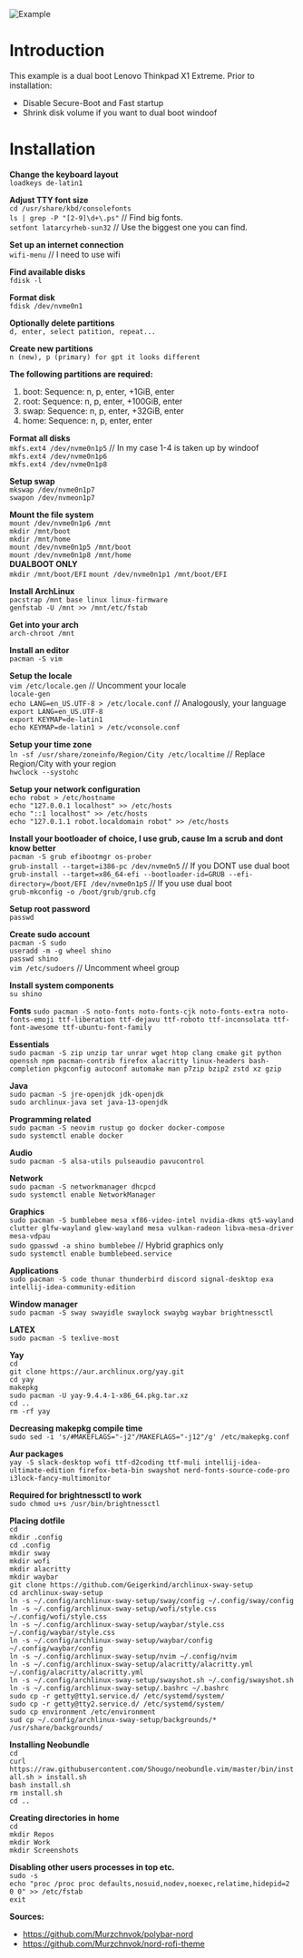 ![Example](screenshot.png)

# Introduction
This example is a dual boot Lenovo Thinkpad X1 Extreme. Prior to installation:
* Disable Secure-Boot and Fast startup
* Shrink disk volume if you want to dual boot windoof

# Installation
**Change the keyboard layout**  
`loadkeys de-latin1`   

**Adjust TTY font size**  
`cd /usr/share/kbd/consolefonts`  
`ls | grep -P "[2-9]\d+\.ps"`  // Find big fonts.  
`setfont latarcyrheb-sun32` // Use the biggest one you can find.  

**Set up an internet connection**  
`wifi-menu` // I need to use wifi  

**Find available disks**  
`fdisk -l`  

**Format disk**  
`fdisk /dev/nvme0n1`  

**Optionally delete partitions**  
`d, enter, select patition, repeat...`  

**Create new partitions**  
`n (new), p (primary) for gpt it looks different`  

**The following partitions are required:**  
1. boot: Sequence: n, p, enter, +1GiB, enter
2. root: Sequence: n, p, enter, +100GiB, enter
3. swap: Sequence: n, p, enter, +32GiB, enter
4. home: Sequence: n, p, enter, enter

**Format all disks**  
`mkfs.ext4 /dev/nvme0n1p5` // In my case 1-4 is taken up by windoof  
`mkfs.ext4 /dev/nvme0n1p6`  
`mkfs.ext4 /dev/nvme0n1p8`  

**Setup swap**  
`mkswap /dev/nvme0n1p7`  
`swapon /dev/nvmeon1p7`  

**Mount the file system**  
`mount /dev/nvme0n1p6 /mnt`  
`mkdir /mnt/boot`  
`mkdir /mnt/home`  
`mount /dev/nvme0n1p5 /mnt/boot`  
`mount /dev/nvme0n1p8 /mnt/home`  
**DUALBOOT ONLY**  
`mkdir /mnt/boot/EFI`
`mount /dev/nvme0n1p1 /mnt/boot/EFI`

**Install ArchLinux**  
`pacstrap /mnt base linux linux-firmware`  
`genfstab -U /mnt >> /mnt/etc/fstab`  

**Get into your arch**  
`arch-chroot /mnt`  

**Install an editor**  
`pacman -S vim`  

**Setup the locale**  
`vim /etc/locale.gen` // Uncomment your locale  
`locale-gen`  
`echo LANG=en_US.UTF-8 > /etc/locale.conf` // Analogously, your language  
`export LANG=en_US.UTF-8`  
`export KEYMAP=de-latin1`  
`echo KEYMAP=de-latin1 > /etc/vconsole.conf`  

**Setup your time zone**  
`ln -sf /usr/share/zoneinfo/Region/City /etc/localtime` // Replace Region/City with your region  
`hwclock --systohc`  

**Setup your network configuration**  
`echo robot > /etc/hostname`  
`echo "127.0.0.1 localhost" >> /etc/hosts`  
`echo "::1 localhost" >> /etc/hosts`  
`echo "127.0.1.1 robot.localdomain robot" >> /etc/hosts`  

**Install your bootloader of choice, I use grub, cause Im a scrub and dont know better**  
`pacman -S grub efibootmgr os-prober`  
`grub-install --target=i386-pc /dev/nvme0n5` // If you DONT use dual boot  
`grub-install --target=x86_64-efi --bootloader-id=GRUB --efi-directory=/boot/EFI /dev/nvme0n1p5` // If you use dual boot  
`grub-mkconfig -o /boot/grub/grub.cfg`  

**Setup root password**  
`passwd`  

**Create sudo account**  
`pacman -S sudo`  
`useradd -m -g wheel shino`  
`passwd shino`  
`vim /etc/sudoers` // Uncomment wheel group  

**Install system components**  
`su shino`  

**Fonts**
`sudo pacman -S noto-fonts noto-fonts-cjk noto-fonts-extra noto-fonts-emoji ttf-liberation ttf-dejavu ttf-roboto ttf-inconsolata ttf-font-awesome ttf-ubuntu-font-family`

**Essentials**  
`sudo pacman -S zip unzip tar unrar wget htop clang cmake git python openssh npm pacman-contrib firefox alacritty linux-headers bash-completion pkgconfig autoconf automake man p7zip bzip2 zstd xz gzip`  

**Java**  
`sudo pacman -S jre-openjdk jdk-openjdk`  
`sudo archlinux-java set java-13-openjdk`

**Programming related**  
`sudo pacman -S neovim rustup go docker docker-compose`  
`sudo systemctl enable docker`  

**Audio**  
`sudo pacman -S alsa-utils pulseaudio pavucontrol`  

**Network**  
`sudo pacman -S networkmanager dhcpcd`  
`sudo systemctl enable NetworkManager`  

**Graphics**  
`sudo pacman -S bumblebee mesa xf86-video-intel nvidia-dkms qt5-wayland clutter glfw-wayland glew-wayland mesa vulkan-radeon libva-mesa-driver mesa-vdpau`  
`sudo gpasswd -a shino bumblebee` // Hybrid graphics only  
`sudo systemctl enable bumblebeed.service`  

**Applications**  
`sudo pacman -S code thunar thunderbird discord signal-desktop exa intellij-idea-community-edition`  

**Window manager**  
`sudo pacman -S sway swayidle swaylock swaybg waybar brightnessctl`

**LATEX**  
`sudo pacman -S texlive-most`

**Yay**  
`cd`  
`git clone https://aur.archlinux.org/yay.git`  
`cd yay`  
`makepkg`  
`sudo pacman -U yay-9.4.4-1-x86_64.pkg.tar.xz`  
`cd ..`  
`rm -rf yay`  

**Decreasing makepkg compile time**  
`sudo sed -i 's/#MAKEFLAGS="-j2"/MAKEFLAGS="-j12"/g' /etc/makepkg.conf`

**Aur packages**  
`yay -S slack-desktop wofi ttf-d2coding ttf-muli intellij-idea-ultimate-edition firefox-beta-bin swayshot nerd-fonts-source-code-pro i3lock-fancy-multimonitor`  

**Required for brightnessctl to work**  
`sudo chmod u+s /usr/bin/brightnessctl`

**Placing dotfile**  
`cd`  
`mkdir .config`  
`cd .config`  
`mkdir sway`  
`mkdir wofi`  
`mkdir alacritty`  
`mkdir waybar`  
`git clone https://github.com/Geigerkind/archlinux-sway-setup`  
`cd archlinux-sway-setup`  
`ln -s ~/.config/archlinux-sway-setup/sway/config ~/.config/sway/config`  
`ln -s ~/.config/archlinux-sway-setup/wofi/style.css ~/.config/wofi/style.css`  
`ln -s ~/.config/archlinux-sway-setup/waybar/style.css ~/.config/waybar/style.css`  
`ln -s ~/.config/archlinux-sway-setup/waybar/config ~/.config/waybar/config`  
`ln -s ~/.config/archlinux-sway-setup/nvim ~/.config/nvim`  
`ln -s ~/.config/archlinux-sway-setup/alacritty/alacritty.yml ~/.config/alacritty/alacritty.yml`  
`ln -s ~/.config/archlinux-sway-setup/swayshot.sh ~/.config/swayshot.sh`  
`ln -s ~/.config/archlinux-sway-setup/.bashrc ~/.bashrc`  
`sudo cp -r getty@tty1.service.d/ /etc/systemd/system/`  
`sudo cp -r getty@tty2.service.d/ /etc/systemd/system/`  
`sudo cp environment /etc/environment`  
`sud cp ~/.config/archlinux-sway-setup/backgrounds/* /usr/share/backgrounds/`  

**Installing Neobundle**  
`cd`  
`curl https://raw.githubusercontent.com/Shougo/neobundle.vim/master/bin/install.sh > install.sh`  
`bash install.sh`  
`rm install.sh`  
`cd ..`  

**Creating directories in home**  
`cd`  
`mkdir Repos`  
`mkdir Work`  
`mkdir Screenshots`  

**Disabling other users processes in top etc.**  
`sudo -s`  
`echo "proc /proc proc defaults,nosuid,nodev,noexec,relatime,hidepid=2 0 0" >> /etc/fstab`  
`exit` 

**Sources:**  
* https://github.com/Murzchnvok/polybar-nord  
* https://github.com/Murzchnvok/nord-rofi-theme  
